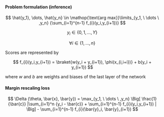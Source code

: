 
#### Problem formulation (inference)


$$ \hat{y_1}, \dots, \hat{y_n}  \in \mathop{\text{arg max}}\limits_{y_1, \ \dots \ ,y_n} {\sum_{i=1}^{n-1} f_{i}(y_i,y_{i+1})} $$

$$ y_i \in \{0,1,\dots,Y\} $$

$$ \forall i \in \{1,\dots,n \} $$


Scores are represented by

$$
f_{i}(y_i,y_{i+1}) = \braket{w(y_i + y_{i+1}), \phi(x_{i,i+i})} + b(y_i + y_{i+1})
$$

where $w$ and $b$ are weights and biases of the last layer of the network

<!-- TODO: dimentsions of all variables -->

#### Margin rescaling loss

$$
\Delta (\theta, \bar{x}, \bar{y}) = \max_{y_1, \ \dots \ ,y_n} \Big[ \frac{1}{\bar{c}} |\sum_{i=1}^n {y_i - \bar{c}} + \sum_{i=1}^{n-1} f_{i}(y_i,y_{i+1}) | \Big] - \sum_{i=1}^{n-1} f_{i}(\bar{y}_i, \bar{y}_{i+1})
$$


